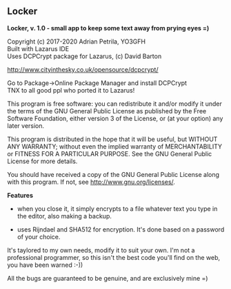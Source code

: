## Locker

**Locker, v. 1.0 - small app to keep some text away from prying eyes =)**

Copyright (c) 2017-2020 Adrian Petrila, YO3GFH<br>
Built with Lazarus IDE<br>
Uses DCPCrypt package for Lazarus, (c) David Barton<br>

http://www.cityinthesky.co.uk/opensource/dcpcrypt/

Go to Package->Online Package Manager and install DCPCrypt<br>
TNX to all good ppl who ported it to Lazarus!

This program is free software: you can redistribute it and/or modify
it under the terms of the GNU General Public License as published by
the Free Software Foundation, either version 3 of the License, or
(at your option) any later version.

This program is distributed in the hope that it will be useful,
but WITHOUT ANY WARRANTY; without even the implied warranty of
MERCHANTABILITY or FITNESS FOR A PARTICULAR PURPOSE.  See the
GNU General Public License for more details.

You should have received a copy of the GNU General Public License
along with this program.  If not, see <http://www.gnu.org/licenses/>.

**Features**

* when you close it, it simply encrypts to a file whatever text you type in
the editor, also making a backup.

* uses Rijndael and SHA512 for encryption. It's done based on a password
of your choice.

It's taylored to my own needs, modify it to suit your own. I'm not a professional programmer,
so this isn't the best code you'll find on the web, you have been warned :-))

All the bugs are guaranteed to be genuine, and are exclusively mine =)

